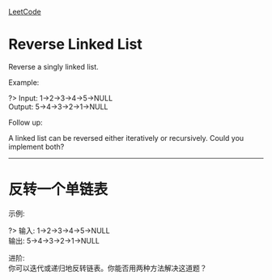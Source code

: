 [LeetCode](https://leetcode-cn.com/problems/reverse-linked-list/)
# Reverse Linked List
Reverse a singly linked list.  

Example:  

?> Input: 1->2->3->4->5->NULL   
Output: 5->4->3->2->1->NULL

Follow up:  

A linked list can be reversed either iteratively or recursively. Could you implement both?

---

# 反转一个单链表

示例:  

?> 输入: 1->2->3->4->5->NULL  
输出: 5->4->3->2->1->NULL 
 
进阶:   
你可以迭代或递归地反转链表。你能否用两种方法解决这道题？